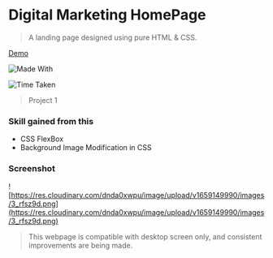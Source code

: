 # Digital Marketing HomePage

> A landing page designed using pure HTML & CSS.

[Demo](https://live-class-project-004.netlify.app/ "Demo")

![Made With](https://img.shields.io/badge/Made%20with-HTML%20and%20CSS-brightgreen)

![Time Taken](https://img.shields.io/badge/Time%20Taken-40--50%20min-red)

> Project 1

### Skill gained from this

- CSS FlexBox
- Background Image Modification in CSS

### Screenshot

![https://res.cloudinary.com/dnda0xwpu/image/upload/v1659149990/images/3_rfsz9d.png](https://res.cloudinary.com/dnda0xwpu/image/upload/v1659149990/images/3_rfsz9d.png)

> This webpage is compatible with desktop screen only, and consistent improvements are being made.
